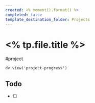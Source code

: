 ```yaml
---
created: <% moment().format() %>
completed: false
template_destination_folder: Projects
---
```

# <% tp.file.title %>
#project
```dataviewjs
dv.view('project-progress')
```

## Todo
- [ ] 